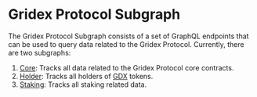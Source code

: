 # Gridex Protocol Subgraph

The Gridex Protocol Subgraph consists of a set of GraphQL endpoints that can be used to query data related
to the Gridex Protocol. Currently, there are two subgraphs:

1. [Core](https://github.com/GridexProtocol/subgraph/tree/main/subgraphs/core): Tracks all data related to the Gridex Protocol core contracts.
2. [Holder](https://github.com/GridexProtocol/subgraph/tree/main/subgraphs/holder): Tracks all holders of [GDX](https://arbiscan.io/token/0x2F27118E3D2332aFb7d165140Cf1bB127eA6975d) tokens.
3. [Staking](https://github.com/GridexProtocol/subgraph/tree/main/subgraphs/staking): Tracks all staking related data.
